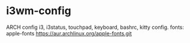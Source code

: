 # i3wm-config

ARCH config i3, i3status, touchpad, keyboard, bashrc, kitty config.
fonts: apple-fonts https://aur.archlinux.org/apple-fonts.git
